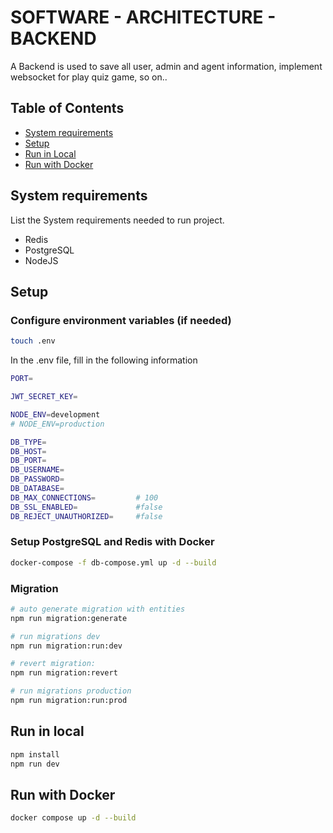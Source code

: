 # SOFTWARE - ARCHITECTURE - BACKEND

A Backend is used to save all user, admin and agent information, implement websocket for play quiz game, so on..
## Table of Contents
- [System requirements](#system-requirements)
- [Setup](#setup)
- [Run in Local](#run-in-local)
- [Run with Docker](#run-with-docker)
<!-- - [User manual](#user-manual) -->
## System requirements
List the System requirements needed to run project.
- Redis
- PostgreSQL
- NodeJS

## Setup

###  Configure environment variables (if needed)

``` bash
touch .env
```
In the .env file, fill in the following information
``` bash
PORT=

JWT_SECRET_KEY=

NODE_ENV=development
# NODE_ENV=production

DB_TYPE=
DB_HOST=
DB_PORT=
DB_USERNAME=
DB_PASSWORD=
DB_DATABASE=
DB_MAX_CONNECTIONS=         # 100
DB_SSL_ENABLED=             #false
DB_REJECT_UNAUTHORIZED=     #false
```
### Setup PostgreSQL and Redis with Docker
```bash
docker-compose -f db-compose.yml up -d --build
```
### Migration
```bash
# auto generate migration with entities
npm run migration:generate

# run migrations dev
npm run migration:run:dev

# revert migration:
npm run migration:revert

# run migrations production
npm run migration:run:prod
```
## Run in local
```bash
npm install
npm run dev
```
## Run with Docker
```bash
docker compose up -d --build
```
